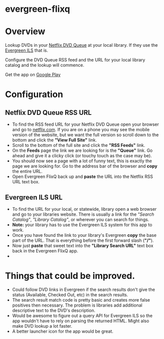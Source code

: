 evergreen-flixq
===============

# Overview
Lookup DVDs in your [Netflix DVD Queue](http://dvd.netflix.com/Queue?lnkctr=mhbque&qtype=DD) at your local library.  If they use the [Evergreen ILS](http://evergreen-ils.org/) that is.


Configure the DVD Queue RSS feed and the URL for your local library catalog and the lookup will commence.

Get the app on [Google Play](https://play.google.com/store/apps/details?id=com.thehoick.evergreenflixq)


# Configuration

## Netflix DVD Queue RSS URL

* To find the RSS feed URL for your Netflix DVD Queue open your browser and go to [netflix.com](http://netflix.com). If you are on a phone you may see the mobile version of the website, but we want the full version so scroll down to the bottom and click the **"View Full Site"** link.
* Scroll to the bottom of the full site and click the **"RSS Feeds"** link.
* On the **Feeds** page the link we are looking for is the **"Queue"** link.  Go ahead and give it a clicky click (or touchy touch as the case may be).
* You should now see a page with a lot of funny text, this is exactly the page we are looking for. Go to the address bar of the browser and **copy** the entire URL.
* Open Evergreen FlixQ back up and **paste** the URL into the Netflix RSS URL text box.


## Evergreen ILS URL

* To find the URL for your local, or statewide, library open a web browser and go to your libraries website. There is usually a link for the *"Search Catalog"*, *"Library Catalog"*, or wherever you can search for things.
* **Note:** your library has to use the Evergreen ILS system for this app to work.
* Once you have found the link to your library's Evergreen **copy** the base part of the URL.  That is everything before the first forward slash (**"/"**).
* Now just **paste** that sweet text into the **"Library Search URL"** text box back in the Evergreen FlixQ app.
* 

# Things that could be improved.

* Could follow DVD links in Evergreen if the search results don't give the status (Available, Checked Out, etc) in the search results.
* The search result match code is pretty basic and creates more false positives then necessary.  The problem is libraries add additional descriptive text to the DVD's description.
* Would be awesome to figure out a query API for Evergreen ILS so the app wouldn't have to rely on parsing the returned HTML.  Might also make DVD lookup a lot faster.
* A better launcher icon for the app would be great.


